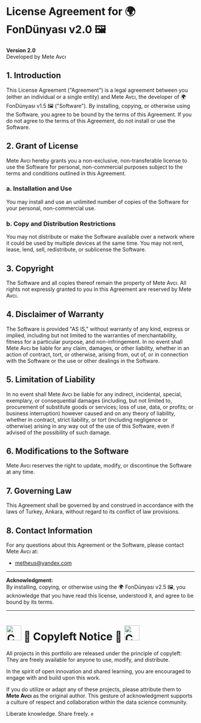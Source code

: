 # License Agreement for 🌍 FonDünyası v2.0 🖼️

**Version 2.0**  
Developed by Mete Avcı

## 1. Introduction

This License Agreement ("Agreement") is a legal agreement between you (either an individual or a single entity) and Mete Avcı, the developer of 🌍 FonDünyası v1.5 🖼️ ("Software"). By installing, copying, or otherwise using the Software, you agree to be bound by the terms of this Agreement. If you do not agree to the terms of this Agreement, do not install or use the Software.

## 2. Grant of License

Mete Avcı hereby grants you a non-exclusive, non-transferable license to use the Software for personal, non-commercial purposes subject to the terms and conditions outlined in this Agreement.

### a. Installation and Use

You may install and use an unlimited number of copies of the Software for your personal, non-commercial use.

### b. Copy and Distribution Restrictions

You may not distribute or make the Software available over a network where it could be used by multiple devices at the same time. You may not rent, lease, lend, sell, redistribute, or sublicense the Software.

## 3. Copyright

The Software and all copies thereof remain the property of Mete Avcı. All rights not expressly granted to you in this Agreement are reserved by Mete Avcı.

## 4. Disclaimer of Warranty

The Software is provided "AS IS," without warranty of any kind, express or implied, including but not limited to the warranties of merchantability, fitness for a particular purpose, and non-infringement. In no event shall Mete Avcı be liable for any claim, damages, or other liability, whether in an action of contract, tort, or otherwise, arising from, out of, or in connection with the Software or the use or other dealings in the Software.

## 5. Limitation of Liability

In no event shall Mete Avcı be liable for any indirect, incidental, special, exemplary, or consequential damages (including, but not limited to, procurement of substitute goods or services; loss of use, data, or profits; or business interruption) however caused and on any theory of liability, whether in contract, strict liability, or tort (including negligence or otherwise) arising in any way out of the use of this Software, even if advised of the possibility of such damage.

## 6. Modifications to the Software

Mete Avcı reserves the right to update, modify, or discontinue the Software at any time.

## 7. Governing Law

This Agreement shall be governed by and construed in accordance with the laws of Turkey, Ankara, without regard to its conflict of law provisions.

## 8. Contact Information

For any questions about this Agreement or the Software, please contact Mete Avcı at:

- metheus@yandex.com

---

**Acknowledgment:**  
By installing, copying, or otherwise using the 🌍 FonDünyası v2.5 🖼️, you acknowledge that you have read this license, understood it, and agree to be bound by its terms.

---

# <img src="https://upload.wikimedia.org/wikipedia/commons/c/c9/Circle-A_red.svg" alt="Copyleft" width="40" height="40"> 🏴 Copyleft Notice 🏴 <img src="https://upload.wikimedia.org/wikipedia/commons/c/c9/Circle-A_red.svg" alt="Copyleft" width="40" height="40">


All projects in this portfolio are released under the principle of copyleft: They are freely available for anyone to use, modify, and distribute.

In the spirit of open innovation and shared learning, you are encouraged to engage with and build upon this work.

If you do utilize or adapt any of these projects, please attribute them to **Mete Avcı** as the original author. This gesture of acknowledgment supports a culture of respect and collaboration within the data science community.


Liberate knowledge. Share freely. ✊


